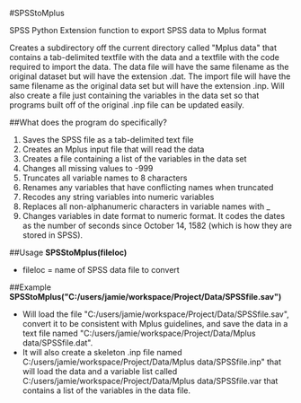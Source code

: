 #SPSStoMplus

SPSS Python Extension function to export SPSS data to Mplus format

Creates a subdirectory off the current directory called "Mplus data" that contains a tab-delimited textfile with the data and a textfile with the code required to import the data. The data file will have the same filename as the original dataset but will have the extension .dat. The import file will have the same filename as the original data set but will have the extension .inp. Will also create a file just containing the variables in the data set so that programs built off of the original .inp file can be updated easily.

##What does the program do specifically?

1. Saves the SPSS file as a tab-delimited text file
2. Creates an Mplus input file that will read the data
3. Creates a file containing a list of the variables in the data set
4. Changes all missing values to -999
5. Truncates all variable names to 8 characters
6. Renames any variables that have conflicting names when truncated
7. Recodes any string variables into numeric variables
8. Replaces all non-alphanumeric characters in variable names with _
9. Changes variables in date format to numeric format. It codes the dates as the number of seconds since October 14, 1582 (which is how they are stored in SPSS).

##Usage
**SPSStoMplus(fileloc)**
* fileloc = name of SPSS data file to convert

##Example
**SPSStoMplus("C:/users/jamie/workspace/Project/Data/SPSSfile.sav")**
* Will load the file "C:/users/jamie/workspace/Project/Data/SPSSfile.sav", convert it to be consistent with Mplus guidelines, and save the data in a text file named 
"C:/users/jamie/workspace/Project/Data/Mplus data/SPSSfile.dat". 
* It will also create a skeleton .inp file named C:/users/jamie/workspace/Project/Data/Mplus data/SPSSfile.inp" that will load the data and a variable list called C:/users/jamie/workspace/Project/Data/Mplus data/SPSSfile.var that contains a list of the variables in the data file.


